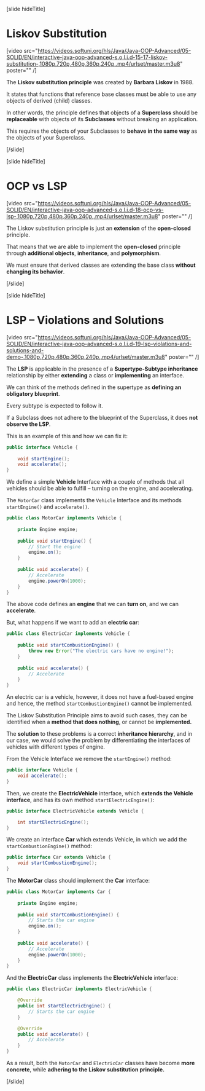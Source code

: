 [slide hideTitle]

# Liskov Substitution

[video src="https://videos.softuni.org/hls/Java/Java-OOP-Advanced/05-SOLID/EN/interactive-java-oop-advanced-s.o.l.i.d-15-17-liskov-substitution-,1080p,720p,480p,360p,240p,.mp4/urlset/master.m3u8" poster="" /]

The **Liskov substitution principle** was created by **Barbara Liskov** in 1988.

It states that functions that reference base classes must be able to use any objects of derived (child) classes.

In other words, the principle defines that objects of a **Superclass** should be **replaceable** with objects of its **Subclasses** without breaking an application.

This requires the objects of your Subclasses to **behave in the same way** as the objects of your Superclass.

[/slide]

[slide hideTitle]

# OCP vs LSP

[video src="https://videos.softuni.org/hls/Java/Java-OOP-Advanced/05-SOLID/EN/interactive-java-oop-advanced-s.o.l.i.d-18-ocp-vs-lsp-,1080p,720p,480p,360p,240p,.mp4/urlset/master.m3u8" poster="" /]

The Liskov substitution principle is just an **extension** of the **open-closed** principle. 

That means that we are able to implement the **open-closed** principle through **additional objects**, **inheritance**, and **polymorphism**.​

We must ensure that derived classes are extending the base class **without changing its behavior**. 

[/slide]

[slide hideTitle]

# LSP – Violations and Solutions​

[video src="https://videos.softuni.org/hls/Java/Java-OOP-Advanced/05-SOLID/EN/interactive-java-oop-advanced-s.o.l.i.d-19-lsp-violations-and-solutions-and-demo-,1080p,720p,480p,360p,240p,.mp4/urlset/master.m3u8" poster="" /]

The **LSP** is applicable in the presence of a **Supertype-Subtype inheritance** relationship by either **extending** a class or **implementing** an interface. 

We can think of the methods defined in the supertype as **defining an obligatory blueprint**.

Every subtype is expected to follow it. 

If a Subclass does not adhere to the blueprint of the Superclass, it does **not observe the LSP**.

This is an example of this and how we can fix it:

```java
public interface Vehicle {
 
    void startEngine();
    void accelerate();
}
```
We define a simple **Vehicle** Interface with a couple of methods that all vehicles should be able to fulfill – turning on the engine, and accelerating.

The `MotorCar` class implements the `Vehicle` Interface and its methods `startEngine()` and `accelerate()`.

```java
public class MotorCar implements Vehicle {
 
    private Engine engine;
 
    public void startEngine() {
        // Start the engine
        engine.on();
    }
 
    public void accelerate() {
        // Accelerate
        engine.powerOn(1000);
    }
}
```

The above code defines an **engine** that we can **turn on**, and we can **accelerate**.

But, what happens if we want to add an **electric car**:

```java
public class ElectricCar implements Vehicle {
 
    public void startCombustionEngine() {
        throw new Error("The electric cars have no engine!");
    }
 
    public void accelerate() {
        // Accelerate
    }
}
```
An electric car is a vehicle, however, it does not have a fuel-based engine and hence, the method `startCombustionEngine()` cannot be implemented.

The Liskov Substitution Principle aims to avoid such cases, they can be identified when a **method that does nothing**, or cannot be **implemented.**

The **solution** to these problems is a correct **inheritance hierarchy**, and in our case, we would solve the problem by differentiating the interfaces of vehicles with different types of engine.


From the Vehicle Interface we remove the `startEngine()` method:

```java
public interface Vehicle {
    void accelerate();
}
```

Then, we create the **ElectricVehicle** interface, which **extends the Vehicle interface**, and has its own method `startElectricEngine()`:

```java
public interface ElectricVehicle extends Vehicle {

    int startElectricEngine();
}
```

We create an interface **Car** which extends Vehicle, in which we add the `startCombustionEngine()` method:

```java
public interface Car extends Vehicle {
    void startCombustionEngine();
}
```

The **MotorCar** class should implement the **Car** interface:

```java
public class MotorCar implements Car {
 
    private Engine engine;
 
    public void startCombustionEngine() {
        // Starts the car engine
        engine.on();
    }
 
    public void accelerate() {
        // Accelerate
        engine.powerOn(1000);
    }
}
```

And the **ElectricCar** class implements the **ElectricVehicle** interface:

```java
public class ElectricCar implements ElectricVehicle {

    @Override
    public int startElectricEngine() {
        // Starts the car engine
    }

    @Override
    public void accelerate() {
        // Accelerate
    }
}
```

As a result, both the `MotorCar` and `ElectricCar` classes have become **more concrete**, while **adhering to the Liskov substitution principle.**

[/slide]
